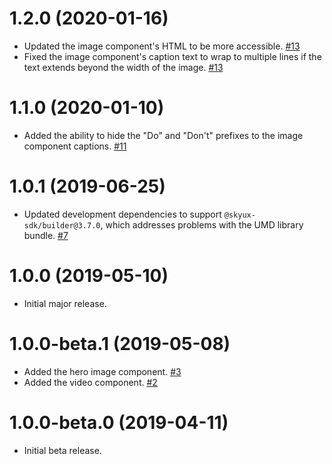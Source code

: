 # 1.2.0 (2020-01-16)

- Updated the image component's HTML to be more accessible. [#13](https://github.com/blackbaud/skyux-lib-media/pull/13)
- Fixed the image component's caption text to wrap to multiple lines if the text extends beyond the width of the image. [#13](https://github.com/blackbaud/skyux-lib-media/pull/13)

# 1.1.0 (2020-01-10)

- Added the ability to hide the "Do" and "Don't" prefixes to the image component captions. [#11](https://github.com/blackbaud/skyux-lib-media/pull/11)

# 1.0.1 (2019-06-25)

- Updated development dependencies to support `@skyux-sdk/builder@3.7.0`, which addresses problems with the UMD library bundle. [#7](https://github.com/blackbaud/skyux-lib-media/pull/7)

# 1.0.0 (2019-05-10)

- Initial major release.

# 1.0.0-beta.1 (2019-05-08)

- Added the hero image component. [#3](https://github.com/blackbaud/skyux-lib-media/pull/3)
- Added the video component. [#2](https://github.com/blackbaud/skyux-lib-media/pull/2)

# 1.0.0-beta.0 (2019-04-11)

- Initial beta release.
